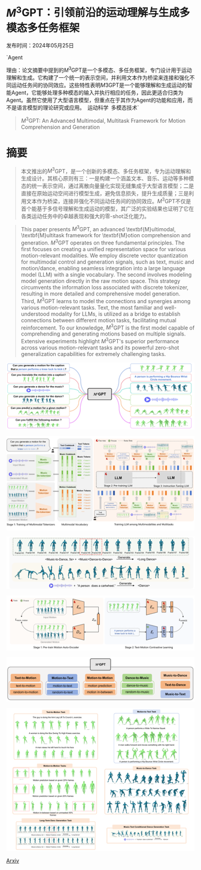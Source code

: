 # $M^3$GPT：引领前沿的运动理解与生成多模态多任务框架

发布时间：2024年05月25日

`Agent

理由：论文摘要中提到的$M^3$GPT是一个多模态、多任务框架，专门设计用于运动理解和生成。它构建了一个统一的表示空间，并利用文本作为桥梁来连接和强化不同运动任务间的协同效应。这些特性表明$M3$GPT是一个能够理解和生成运动的智能Agent，它能够处理多种模态的输入并执行相应的任务，因此更适合归类为Agent。虽然它使用了大型语言模型，但重点在于其作为Agent的功能和应用，而不是语言模型的理论研究或应用。` `运动科学` `多模态技术`

> $M^3$GPT: An Advanced Multimodal, Multitask Framework for Motion Comprehension and Generation

# 摘要

> 本文推出的$M^3$GPT，是一个创新的多模态、多任务框架，专为运动理解和生成设计。其核心原则有三：一是构建一个涵盖文本、音乐、运动等多种模态的统一表示空间，通过离散向量量化实现无缝集成于大型语言模型；二是直接在原始运动空间进行模型生成，避免信息损失，提升生成质量；三是利用文本作为桥梁，连接并强化不同运动任务间的协同效应。$M^3$GPT不仅是首个能基于多信号理解和生成运动的模型，其广泛的实验结果也证明了它在各类运动任务中的卓越表现和强大的零-shot泛化能力。

> This paper presents $M^3$GPT, an advanced \textbf{M}ultimodal, \textbf{M}ultitask framework for \textbf{M}otion comprehension and generation. $M^3$GPT operates on three fundamental principles. The first focuses on creating a unified representation space for various motion-relevant modalities. We employ discrete vector quantization for multimodal control and generation signals, such as text, music and motion/dance, enabling seamless integration into a large language model (LLM) with a single vocabulary. The second involves modeling model generation directly in the raw motion space. This strategy circumvents the information loss associated with discrete tokenizer, resulting in more detailed and comprehensive model generation. Third, $M^3$GPT learns to model the connections and synergies among various motion-relevant tasks. Text, the most familiar and well-understood modality for LLMs, is utilized as a bridge to establish connections between different motion tasks, facilitating mutual reinforcement. To our knowledge, $M^3$GPT is the first model capable of comprehending and generating motions based on multiple signals. Extensive experiments highlight $M^3$GPT's superior performance across various motion-relevant tasks and its powerful zero-shot generalization capabilities for extremely challenging tasks.

![$M^3$GPT：引领前沿的运动理解与生成多模态多任务框架](../../../paper_images/2405.16273/x1.png)

![$M^3$GPT：引领前沿的运动理解与生成多模态多任务框架](../../../paper_images/2405.16273/x2.png)

![$M^3$GPT：引领前沿的运动理解与生成多模态多任务框架](../../../paper_images/2405.16273/x3.png)

![$M^3$GPT：引领前沿的运动理解与生成多模态多任务框架](../../../paper_images/2405.16273/x4.png)

![$M^3$GPT：引领前沿的运动理解与生成多模态多任务框架](../../../paper_images/2405.16273/x5.png)

![$M^3$GPT：引领前沿的运动理解与生成多模态多任务框架](../../../paper_images/2405.16273/x6.png)

[Arxiv](https://arxiv.org/abs/2405.16273)